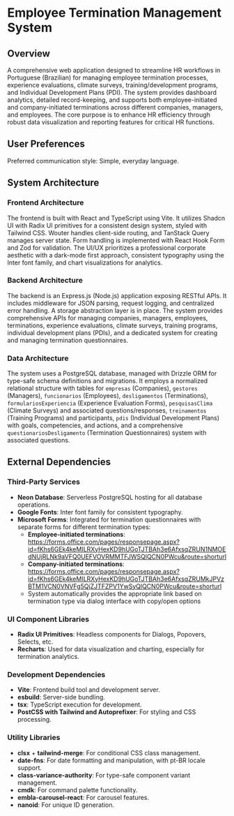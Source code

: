 # Employee Termination Management System

## Overview

A comprehensive web application designed to streamline HR workflows in Portuguese (Brazilian) for managing employee termination processes, experience evaluations, climate surveys, training/development programs, and Individual Development Plans (PDI). The system provides dashboard analytics, detailed record-keeping, and supports both employee-initiated and company-initiated terminations across different companies, managers, and employees. The core purpose is to enhance HR efficiency through robust data visualization and reporting features for critical HR functions.

## User Preferences

Preferred communication style: Simple, everyday language.

## System Architecture

### Frontend Architecture

The frontend is built with React and TypeScript using Vite. It utilizes Shadcn UI with Radix UI primitives for a consistent design system, styled with Tailwind CSS. Wouter handles client-side routing, and TanStack Query manages server state. Form handling is implemented with React Hook Form and Zod for validation. The UI/UX prioritizes a professional corporate aesthetic with a dark-mode first approach, consistent typography using the Inter font family, and chart visualizations for analytics.

### Backend Architecture

The backend is an Express.js (Node.js) application exposing RESTful APIs. It includes middleware for JSON parsing, request logging, and centralized error handling. A storage abstraction layer is in place. The system provides comprehensive APIs for managing companies, managers, employees, terminations, experience evaluations, climate surveys, training programs, individual development plans (PDIs), and a dedicated system for creating and managing termination questionnaires.

### Data Architecture

The system uses a PostgreSQL database, managed with Drizzle ORM for type-safe schema definitions and migrations. It employs a normalized relational structure with tables for `empresas` (Companies), `gestores` (Managers), `funcionarios` (Employees), `desligamentos` (Terminations), `formulariosExperiencia` (Experience Evaluation Forms), `pesquisasClima` (Climate Surveys) and associated questions/responses, `treinamentos` (Training Programs) and participants, `pdis` (Individual Development Plans) with goals, competencies, and actions, and a comprehensive `questionariosDesligamento` (Termination Questionnaires) system with associated questions.

## External Dependencies

### Third-Party Services

- **Neon Database**: Serverless PostgreSQL hosting for all database operations.
- **Google Fonts**: Inter font family for consistent typography.
- **Microsoft Forms**: Integrated for termination questionnaires with separate forms for different termination types:
  - **Employee-initiated terminations**: https://forms.office.com/pages/responsepage.aspx?id=fKhs6GEk4keMILRXyHexKD9hUGoTJTBAh3e6AfxsqZRUN1NMOEdNUjRLNk9aVFQ0UEFVOVRMMTFJWSQlQCN0PWcu&route=shorturl
  - **Company-initiated terminations**: https://forms.office.com/pages/responsepage.aspx?id=fKhs6GEk4keMILRXyHexKD9hUGoTJTBAh3e6AfxsqZRUMkJPVzBTM1VCN0VNVFg5QjZJTFZPV1YwSyQlQCN0PWcu&route=shorturl
  - System automatically provides the appropriate link based on termination type via dialog interface with copy/open options

### UI Component Libraries

- **Radix UI Primitives**: Headless components for Dialogs, Popovers, Selects, etc.
- **Recharts**: Used for data visualization and charting, especially for termination analytics.

### Development Dependencies

- **Vite**: Frontend build tool and development server.
- **esbuild**: Server-side bundling.
- **tsx**: TypeScript execution for development.
- **PostCSS with Tailwind and Autoprefixer**: For styling and CSS processing.

### Utility Libraries

- **clsx** + **tailwind-merge**: For conditional CSS class management.
- **date-fns**: For date formatting and manipulation, with pt-BR locale support.
- **class-variance-authority**: For type-safe component variant management.
- **cmdk**: For command palette functionality.
- **embla-carousel-react**: For carousel features.
- **nanoid**: For unique ID generation.